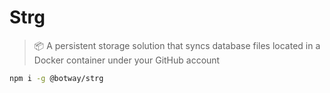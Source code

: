 # Strg

> 📦 A persistent storage solution that syncs database files located in a Docker container under your GitHub account

```bash
npm i -g @botway/strg
```
